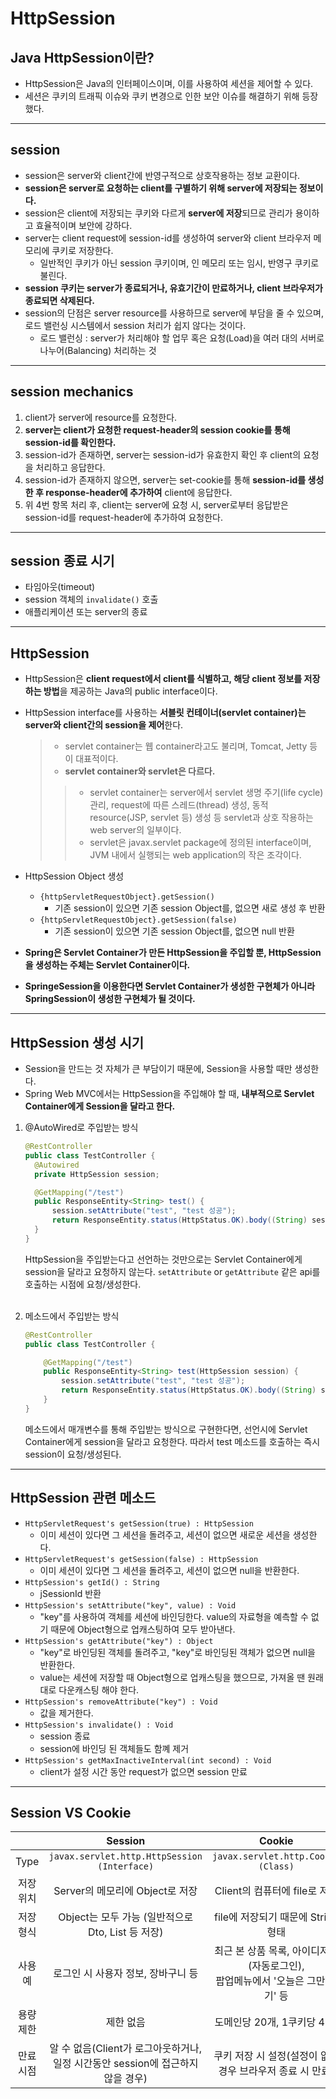 # HttpSession

## Java HttpSession이란?
- HttpSession은 Java의 인터페이스이며, 이를 사용하여 세션을 제어할 수 있다.
- 세션은 쿠키의 트래픽 이슈와 쿠키 변경으로 인한 보안 이슈를 해결하기 위해 등장했다.

---

## session
- session은 server와 client간에 반영구적으로 상호작용하는 정보 교환이다.
- **session은 server로 요청하는 client를 구별하기 위해 server에 저장되는 정보이다.**
- session은 client에 저장되는 쿠키와 다르게 **server에 저장**되므로 관리가 용이하고 효율적이며 보안에 강하다.
- server는 client request에 session-id를 생성하여 server와 client 브라우저 메모리에 쿠키로 저장한다.
  - 일반적인 쿠키가 아닌 session 쿠키이며, 인 메모리 또는 임시, 반영구 쿠키로 불린다.
- **session 쿠키는 server가 종료되거나, 유효기간이 만료하거나, client 브라우저가 종료되면 삭제된다.**
- session의 단점은 server resource를 사용하므로 server에 부담을 줄 수 있으며, 로드 밸런싱 시스템에서 session 처리가 쉽지 않다는 것이다.
  - 로드 밸런싱 : server가 처리해야 할 업무 혹은 요청(Load)을 여러 대의 서버로 나누어(Balancing) 처리하는 것

---

## session mechanics
1. client가 server에 resource를 요청한다.
2. **server는 client가 요청한 request-header의 session cookie를 통해 session-id를 확인한다.**
3. session-id가 존재하면, server는 session-id가 유효한지 확인 후 client의 요청을 처리하고 응답한다.
4. session-id가 존재하지 않으면, server는 set-cookie를 통해 **session-id를 생성한 후 response-header에 추가하여** client에 응답한다.
5. 위 4번 항목 처리 후, client는 server에 요청 시, server로부터 응답받은 session-id를 request-header에 추가하여 요청한다.

---

## session 종료 시기
- 타임아웃(timeout)
- session 객체의 `invalidate()` 호출
- 애플리케이션 또는 server의 종료

---

## HttpSession
- HttpSession은 **client request에서 client를 식별하고, 해당 client 정보를 저장하는 방법**을 제공하는 Java의 public interface이다. 
- HttpSession interface를 사용하는 **서블릿 컨테이너(servlet container)는 server와 client간의 session을 제어**한다.
    > - servlet container는 웹 container라고도 불리며, Tomcat, Jetty 등이 대표적이다.
    > - **servlet container와 servlet은 다르다.**
    >> - servlet container는 server에서 servlet 생명 주기(life cycle) 관리, request에 따른 스레드(thread) 생성, 동적 resource(JSP, servlet 등) 생성 등 servlet과 상호 작용하는 web server의 일부이다.
    >> - servlet은 javax.servlet package에 정의된 interface이며, JVM 내에서 실행되는 web application의 작은 조각이다.
- HttpSession Object 생성
  - `{httpServletRequestObject}.getSession()`
    - 기존 session이 있으면 기존 session Object를, 없으면 새로 생성 후 반환
  - `{httpServletRequestObject}.getSession(false)`
    - 기존 session이 있으면 기존  session Object를, 없으면 null 반환

- **Spring은 Servlet Container가 만든 HttpSession을 주입할 뿐, HttpSession을 생성하는 주체는 Servlet Container이다.**
- **SpringeSession을 이용한다면 Servlet Container가 생성한 구현체가 아니라 SpringSession이 생성한 구현체가 될 것이다.**

---

## HttpSession 생성 시기
- Session을 만드는 것 자체가 큰 부담이기 때문에, Session을 사용할 때만 생성한다.
- Spring Web MVC에서는 HttpSession을 주입해야 할 때, **내부적으로 Servlet Container에게 Session을 달라고 한다.**
1. @AutoWired로 주입받는 방식

      ```java
      @RestController
      public class TestController {
        @Autowired
        private HttpSession session;

        @GetMapping("/test")
        public ResponseEntity<String> test() {
            session.setAttribute("test", "test 성공");
            return ResponseEntity.status(HttpStatus.OK).body((String) session.getAttribute("test"));
        }
      }
      ```
    HttpSession을 주입받는다고 선언하는 것만으로는 Servlet Container에게 session을 달라고 요청하지 않는다. `setAttribute` or `getAttribute` 같은 api를 호출하는 시점에 요청/생성한다.  
    <br>
2. 메소드에서 주입받는 방식
    ```java
    @RestController
    public class TestController {

        @GetMapping("/test")
        public ResponseEntity<String> test(HttpSession session) {
            session.setAttribute("test", "test 성공");
            return ResponseEntity.status(HttpStatus.OK).body((String) session.getAttribute("test"));
        }
    }
   ```
   메소드에서 매개변수를 통해 주입받는 방식으로 구현한다면, 선언시에 Servlet Container에게 session을 달라고 요청한다. 따라서 test 메소드를 호출하는 즉시 session이 요청/생성된다.

---

## HttpSession 관련 메소드

- `HttpServletRequest's getSession(true) : HttpSession`
  - 이미 세션이 있다면 그 세션을 돌려주고, 세션이 없으면 새로운 세션을 생성한다.
- `HttpServletRequest's getSession(false) : HttpSession`
  - 이미 세션이 있다면 그 세션을 돌려주고, 세션이 없으면 null을 반환한다.
- `HttpSession's getId() : String` 
  - jSessionId 반환
- `HttpSession's setAttribute("key", value) : Void` 
  - "key"를 사용하여 객체를 세션에 바인딩한다. value의 자료형을 예측할 수 없기 때문에 Object형으로 업캐스팅하여 모두 받아낸다.
- `HttpSession's getAttribute("key") : Object` 
  - "key"로 바인딩된 객체를 돌려주고, "key"로 바인딩된 객체가 없으면 null을 반환한다. 
  - value는 세션에 저장할 때 Object형으로 업캐스팅을 했으므로, 가져올 땐 원래대로 다운캐스팅 해야 한다.
- `HttpSession's removeAttribute("key") : Void`
  - 값을 제거한다.
- `HttpSession's invalidate() : Void`
  - session 종료
  - session에 바인딩 된 객체들도 함꼐 제거
- `HttpSession's getMaxInactiveInterval(int second) : Void`
  - client가 설정 시간 동안 request가 없으면 session 만료

---

## Session VS Cookie
|       |                          Session                          |                       Cookie                        |
|:-----:|:---------------------------------------------------------:|:---------------------------------------------------:|
| Type  |       `javax.servlet.http.HttpSession (Interface)`        |         `javax.servlet.http.Cookie (Class)`         |
| 저장 위치 |                  Server의 메모리에 Object로 저장                  |                Client의 컴퓨터에 file로 저장                |
| 저장 형식 |           Object는 모두 가능 (일반적으로 Dto, List 등 저장)            |              file에 저장되기 때문에 String 형태               |
| 사용 예  |                   로그인 시 사용자 정보, 장바구니 등                    | 최근 본 상품 목록, 아이디저장(자동로그인), <br/>팝업메뉴에서 '오늘은 그만 보기' 등 |
| 용량제한  |                           제한 없음                           |                 도메인당 20개, 1쿠키당 4KB                  |
| 만료시점  | 알 수 없음(Client가 로그아웃하거나,<br/> 일정 시간동안 session에 접근하지 않을 경우) |         쿠키 저장 시 설정(설정이 없을 경우 브라우저 종료 시 만료)          |

